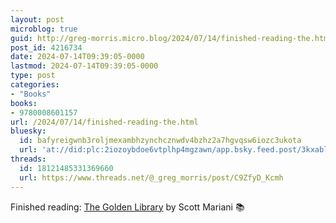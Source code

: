 ```yaml
---
layout: post
microblog: true
guid: http://greg-morris.micro.blog/2024/07/14/finished-reading-the.html
post_id: 4216734
date: 2024-07-14T09:39:05-0000
lastmod: 2024-07-14T09:39:05-0000
type: post
categories:
- "Books"
books:
- 9780008601157
url: /2024/07/14/finished-reading-the.html
bluesky:
  id: bafyreigwnb3roljmexambhzynchcznwdv4bzhz2a7hgvqsw6iozc3ukota
  url: 'at://did:plc:2iozoybdoe6vtplhp4mgzawn/app.bsky.feed.post/3kxabldl56m2v'
threads:
  id: 18121485331369660
  url: https://www.threads.net/@_greg_morris/post/C9ZfyD_Kcmh
---
```

Finished reading: [The Golden Library](https://micro.blog/books/9780008601157) by Scott Mariani 📚
